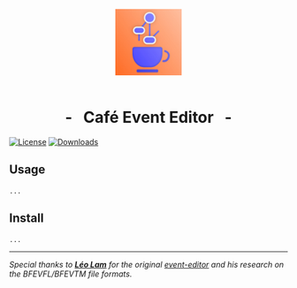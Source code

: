 <div align="center">
  <img src="./icon.jpg" width="120vh">
  <br>
  <br>
  <h1>- &nbsp; Café Event Editor &nbsp; -</h1>
</div>

[![License](https://img.shields.io/badge/License-MIT-blue.svg?color=663f9e&style=for-the-badge)](https://github.com/ArchLeaders/CafeEventEditor/blob/master/License.md) [![Downloads](https://img.shields.io/github/v/tag/ArchLeaders/CafeEventEditor?label=Release&logo=GitHub&color=b33126&style=for-the-badge)](https://github.com/ArchLeaders/CafeEventEditor/releases)

## Usage

```
...
```

## Install

```
...
```

---

*Special thanks to **[Léo Lam](https://github.com/leoetlino)** for the original [event-editor](https://github.com/zeldamods/event-editor) and his research on the BFEVFL/BFEVTM file formats.*